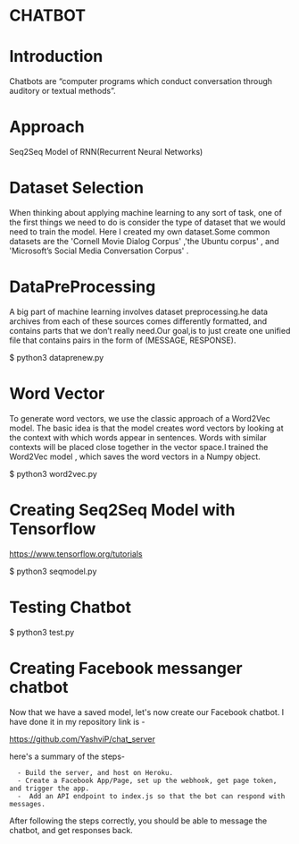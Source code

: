 # CHATBOT

# Introduction

Chatbots are “computer programs which conduct conversation through auditory or textual methods”.


# Approach 

Seq2Seq Model of RNN(Recurrent Neural Networks)

# Dataset Selection

When thinking about applying machine learning to any sort of task, one of the first things we need to do is consider the type of dataset that we would need to train the model. Here I created my own dataset.Some common datasets are the 'Cornell Movie Dialog Corpus' ,'the Ubuntu corpus' , and 'Microsoft’s Social Media Conversation Corpus' .

# DataPreProcessing 

A big part of machine learning involves dataset preprocessing.he data archives from each of these sources comes differently formatted, and contains parts that we don’t really need.Our goal,is to just create one unified file that contains pairs in the form of (MESSAGE, RESPONSE). 
 
$ python3 dataprenew.py


# Word Vector 

To generate word vectors, we use the classic approach of a Word2Vec model. The basic idea is that the model creates word vectors by looking at the context with which words appear in sentences. Words with similar contexts will be placed close together in the vector space.I trained the Word2Vec model , which saves the word vectors in a Numpy object.

$ python3 word2vec.py

# Creating Seq2Seq Model with Tensorflow 

https://www.tensorflow.org/tutorials

$ python3 seqmodel.py



# Testing Chatbot

$ python3 test.py


# Creating Facebook messanger chatbot

Now that we have a saved model, let's now create our Facebook chatbot.
I have done it in my repository 
link is -

https://github.com/YashviP/chat_server



here's a summary of the steps-

      - Build the server, and host on Heroku.
      - Create a Facebook App/Page, set up the webhook, get page token, and trigger the app.
      -  Add an API endpoint to index.js so that the bot can respond with messages.
      
After following the steps correctly, you should be able to message the chatbot, and get responses back.




